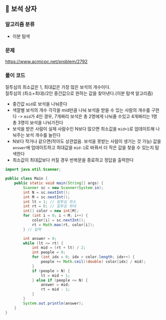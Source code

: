 ## 🌱 보석 상자

### 알고리즘 분류

- 이분 탐색

### 문제

https://www.acmicpc.net/problem/2792

### 풀이 코드

질투심의 최소값은 1, 최대값은 가장 많은 보석의 개수이다.  
질투심의 (최소+최대)/2인 중간값으로 원하는 값을 찾아낸다.(이분 탐색 알고리즘)

- 중간값 `mid`로 보석을 나눠준다
- 색깔별 보석의 개수 각각을 mid만큼 나눠 보석을 받을 수 있는 사람의 개수를 구한다 -> `mid`가 4인 경우, 7개짜리 보석은 총 2명에게 나눠줄 수있고 4개짜리는 1명 총 3명이 보석을 나눠가진다
- 보석을 받은 사람이 실제 사람수인 N보다 많으면 최소값을 `mid+1`로 업데이트해 나눠주는 보석 개수를 늘린다
- N보다 작거나 같으면(작아도 상관없음. 보석을 못받는 사람이 생기는 것 가능) 값을 `answer`에 업데이트하고 최대값을 `mid-1`로 바꿔서 더 작은 값을 찾을 수 있는지 탐색한다
- 최소값이 최대값보다 커질 경우 반복문을 종료하고 정답을 출력한다

```java
import java.util.Scanner;

public class Main {
	public static void main(String[] args) {
		Scanner sc = new Scanner(System.in);
		int N = sc.nextInt();
		int M = sc.nextInt();
		int lt = 1; // 질투심 최소
		int rt = 0; // 질투심 최대
		int[] color = new int[M];
		for (int i = 0; i < M; i++) {
			color[i] = sc.nextInt();
			rt = Math.max(rt, color[i]);
		} // 입력

		int answer = 0;
		while (lt <= rt) {
			int mid = (rt + lt) / 2;
			int people = 0;
			for (int idx = 0; idx < color.length; idx++) {
				people += Math.ceil((double) color[idx] / mid);
			}
			if (people > N) {
				lt = mid + 1;
			} else if (people <= N) {
				answer = mid;
				rt = mid - 1;
			}
		}
		System.out.println(answer);
	}
}
```
